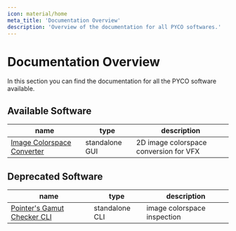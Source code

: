 ```yaml
---
icon: material/home
meta_title: 'Documentation Overview'
description: 'Overview of the documentation for all PYCO softwares.'
---
```


# Documentation Overview

In this section you can find the documentation for all the PYCO software available.

## Available Software

| name                                                                   | type           | description                            |
|------------------------------------------------------------------------|----------------|----------------------------------------|
| [Image Colorspace Converter](standalone-colorspace-converter/index.md) | standalone GUI | 2D image colorspace conversion for VFX |


## Deprecated Software


| name                                                       | type           | description                 |
|------------------------------------------------------------|----------------|-----------------------------|
| [Pointer's Gamut Checker CLI](pointers-gamut-cli/index.md) | standalone CLI | image colorspace inspection |


